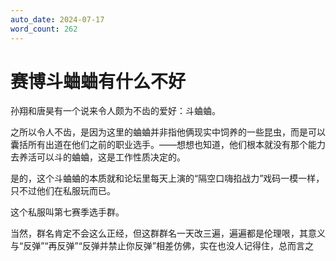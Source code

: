 ```yaml
---
auto_date: 2024-07-17
word_count: 262
---
```


# 赛博斗蛐蛐有什么不好

孙翔和唐昊有一个说来令人颇为不齿的爱好：斗蛐蛐。

之所以令人不齿，是因为这里的蛐蛐并非指他俩现实中饲养的一些昆虫，而是可以囊括所有出道在他们之前的职业选手。——想想也知道，他们根本就没有那个能力去养活可以斗的蛐蛐，这是工作性质决定的。

是的，这个斗蛐蛐的本质就和论坛里每天上演的“隔空口嗨掐战力”戏码一模一样，只不过他们在私服玩而已。

这个私服叫第七赛季选手群。

当然，群名肯定不会这么正经，但这群群名一天改三遍，遍遍都是伦理哏，其意义与“反弹”“再反弹”“反弹并禁止你反弹”相差仿佛，实在也没人记得住，总而言之
